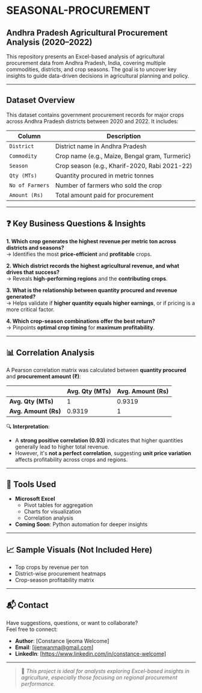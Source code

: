 # SEASONAL-PROCUREMENT
## Andhra Pradesh Agricultural Procurement Analysis (2020–2022)

This repository presents an Excel-based analysis of agricultural procurement data from Andhra Pradesh, India, covering multiple commodities, districts, and crop seasons. The goal is to uncover key insights to guide data-driven decisions in agricultural planning and policy.

---

## Dataset Overview

This dataset contains government procurement records for major crops across Andhra Pradesh districts between 2020 and 2022. It includes:

| Column             | Description |
|--------------------|-------------|
| `District`         | District name in Andhra Pradesh |
| `Commodity`        | Crop name (e.g., Maize, Bengal gram, Turmeric) |
| `Season`           | Crop season (e.g., Kharif-2020, Rabi 2021-22) |
| `Qty (MTs)`        | Quantity procured in metric tonnes |
| `No of Farmers`    | Number of farmers who sold the crop |
| `Amount (Rs)`      | Total amount paid for procurement |

---

## ❓ Key Business Questions & Insights

**1. Which crop generates the highest revenue per metric ton across districts and seasons?**  
→ Identifies the most **price-efficient** and **profitable** crops.

**2. Which district records the highest agricultural revenue, and what drives that success?**  
→ Reveals **high-performing regions** and the **contributing crops**.

**3. What is the relationship between quantity procured and revenue generated?**  
→ Helps validate if **higher quantity equals higher earnings**, or if pricing is a more critical factor.

**4. Which crop-season combinations offer the best return?**  
→ Pinpoints **optimal crop timing** for **maximum profitability**.

---

## 📊 Correlation Analysis

A Pearson correlation matrix was calculated between **quantity procured** and **procurement amount (₹)**:

|                          | Avg. Qty (MTs) | Avg. Amount (Rs) |
|--------------------------|----------------|------------------|
| **Avg. Qty (MTs)**       | 1              | 0.9319           |
| **Avg. Amount (Rs)**     | 0.9319         | 1                |

🔍 **Interpretation**:
- A **strong positive correlation (0.93)** indicates that higher quantities generally lead to higher total revenue.
- However, it's **not a perfect correlation**, suggesting **unit price variation** affects profitability across crops and regions.

---

## 🧰 Tools Used

- **Microsoft Excel**  
  - Pivot tables for aggregation
  - Charts for visualization
  - Correlation analysis
- **Coming Soon**: Python automation for deeper insights

---

## 📈 Sample Visuals (Not Included Here)
- Top crops by revenue per ton
- District-wise procurement heatmaps
- Crop-season profitability matrix

---

## 📬 Contact

Have suggestions, questions, or want to collaborate?  
Feel free to connect:

- **Author**: [Constance Ijeoma Welcome]
- **Email**: [ijenwanma@gmail.com]
- **LinkedIn**: [https://www.linkedin.com/in/constance-welcome]

---

> 📌 *This project is ideal for analysts exploring Excel-based insights in agriculture, especially those focusing on regional procurement performance.*

